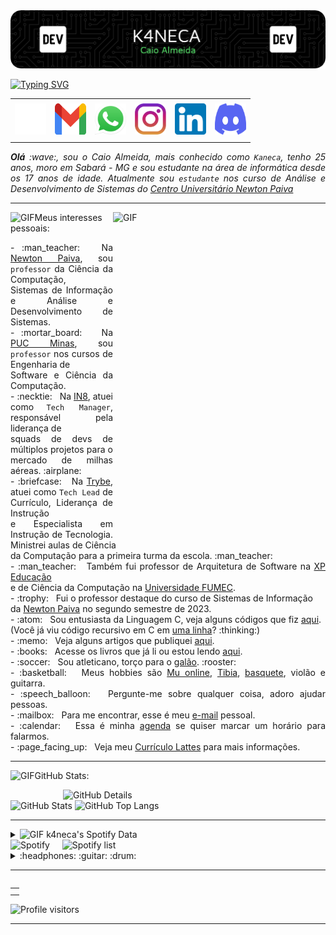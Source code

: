 <div>
<img align="center" alt="Header" src="https://github.com/k4neca/k4neca/blob/main/Img/header.png"/>
</div>
<br>
<div>
<a href="https://git.io/typing-svg"><img src="https://readme-typing-svg.demolab.com?font=Poetsen+One&size=80&pause=1000&color=F7F7F7&center=true&vCenter=true&random=false&width=1080&height=100&lines=BEM+VINDO+AO+MEU+GITHUB!" alt="Typing SVG" /></a>
</div>
<div align="center">
<table>
<tr>
 <td align="center" colspan="11"></td>
</tr> 
<tr>
<td><a href="https://github.com/k4neca" target="_blank"><img src="https://github.com/k4neca/k4neca/blob/main/Img/github2.png?raw=true" width="50px" height="50px"/></a>
</td>
<td><a href="mailto:caiocsa98@gmail.com" target="_blank"><img src="https://github.com/k4neca/k4neca/blob/main/Img/gmail3.png?raw=true" width="50px" height="50px"/></a>
</td>
<td><a href="https://wa.me/5531972127243" target="_blank"><img src="https://github.com/k4neca/k4neca/blob/main/Img/wpp2.png?raw=true" width="50px" height="50px"/></a>
</td>
<td><a href="https://www.instagram.com/caiocsalmeida/" target="_blank"><img src="https://github.com/k4neca/k4neca/blob/main/Img/insta2.png?raw=true" width="50px" height="50px"/></a>
</td>
<td><a href="https://www.linkedin.com/in/caiocsalmeida/" target="_blank"><img src="https://github.com/k4neca/k4neca/blob/main/Img/linkedin2.png?raw=true" width="50px" height="50px"/></a>
</td>
<td><a href="https://discordapp.com/users/313738529706344449" target="_blank"><img src="https://github.com/k4neca/k4neca/blob/main/Img/discord2.png?raw=true" width="50px" height="50px"/></a>
</td>
</tr>
<tr>
 <td align="center" colspan="11"></td>
</tr> 
</table>

</div>
<div align="justify">
<i><b>Olá</b> :wave:, sou o Caio Almeida, mais conhecido como <code>Kaneca</code>, tenho 25 anos, moro em Sabará - MG e sou estudante na área de informática desde os 17 anos de idade. Atualmente sou <code>estudante</code> nos curso de Análise e Desenvolvimento de Sistemas do <a href="https://newtonpaiva.br/" target="_blank">Centro Universitário Newton Paiva</a> </i>
</div>

-----

<div>
<div>
<img align="right" alt="GIF" src="https://github.com/joaopauloaramuni/joaopauloaramuni/blob/main/img/dev.gif?raw=true" width="340px" height="520px"/>
</div>

<img height="20" alt="GIF" src="https://github.com/joaopauloaramuni/joaopauloaramuni/blob/main/img/soulgem.gif?raw=true"/>Meus interesses pessoais:

<div align="justify">
<p> 
- :man_teacher: &nbsp; Na <a href="https://newtonpaiva.br/" target="_blank">Newton Paiva</a>, sou <code>professor</code> da Ciência da Computação, <br />Sistemas de Informação e Análise e Desenvolvimento de Sistemas.<br />
- :mortar_board: &nbsp; Na <a href="https://www.pucminas.br/" target="_blank">PUC Minas</a>, sou <code>professor</code> nos cursos de Engenharia de <br />Software e Ciência da Computação.<br />
- :necktie: &nbsp; Na <a href="https://in8.com.br/" target="_blank">IN8</a>, atuei como <code>Tech Manager</code>, responsável pela liderança de<br /> squads de devs de múltiplos projetos para o mercado de milhas aéreas. :airplane:<br />
- :briefcase: &nbsp; Na <a href="https://www.betrybe.com/" target="_blank">Trybe</a>, atuei como <code>Tech Lead</code> de Currículo, Liderança de Instrução<br /> e Especialista em Instrução de Tecnologia. Ministrei aulas de Ciência<br /> da Computação para a primeira turma da escola. :man_teacher:<br />
- :man_teacher: &nbsp; Também fui professor de Arquitetura de Software na <a href="https://www.xpeducacao.com.br/" target="_blank">XP Educação</a><br /> e de Ciência da Computação na <a href="http://www.fumec.br/" target="_blank">Universidade FUMEC</a>.<br />
- :trophy: &nbsp; Fui o professor destaque do curso de Sistemas de Informação<br /> da <a href="https://newtonpaiva.br/" target="_blank">Newton Paiva</a> no segundo semestre de 2023.<br />
- :atom: &nbsp; Sou entusiasta da Linguagem C, veja alguns códigos que fiz <a href="https://github.com/joaopauloaramuni/c" target="_blank">aqui</a>.<br />(Você já viu código recursivo em C em <a href="https://github.com/joaopauloaramuni/c/blob/main/Aramuni.c" target="_blank">uma linha</a>? :thinking:)<br />
- :memo: &nbsp; Veja alguns artigos que publiquei <a href="https://scholar.google.com.br/citations?user=OARYxSYAAAAJ&hl=pt-BR&oi=ao" target="_blank">aqui</a>.<br />
- :books: &nbsp; Acesse os livros que já li ou estou lendo <a href="https://www.skoob.com.br/perfil/Aramuni" target="_blank">aqui</a>.<br />
- :soccer: &nbsp; Sou atleticano, torço para o <a href="https://www.arenamrv.com.br/" target="_blank">galão</a>. :rooster:<br />
- :basketball: &nbsp; Meus hobbies são <a href="https://muonline.webzen.com/pt" target="_blank">Mu online</a>, <a href="https://www.demolidores.com.br/" target="_blank">Tibia</a>, <a href="https://olympico.com.br/esportes/basquete/" target="_blank">basquete</a>, violão e guitarra.<br />
- :speech_balloon: &nbsp; Pergunte-me sobre qualquer coisa, adoro ajudar pessoas.<br />
- :mailbox: &nbsp; Para me encontrar, esse é meu <a href="mailto:joaopauloaramuni@gmail.com" target="_blank">e-mail</a> pessoal.<br />
- :calendar: &nbsp; Essa é minha <a href="https://calendly.com/aramuni/30min" target="_blank">agenda</a> se quiser marcar um horário para falarmos.<br />
- :page_facing_up: &nbsp; Veja meu <a href="http://lattes.cnpq.br/1208427665892059" target="_blank">Currículo Lattes</a> para mais informações.
</p>
</div>
</div>

-----

<img height="20" alt="GIF" src="https://github.com/joaopauloaramuni/joaopauloaramuni/blob/main/img/graphic.gif?raw=true"/>GitHub Stats:

<div>
<img align="right" alt="GitHub Details" width="420px" src="http://github-profile-summary-cards.vercel.app/api/cards/profile-details?username=k4neca&theme=github_dark"/>
<!--- <img alt="GitHub Commits" width="200px" src="http://github-profile-summary-cards.vercel.app/api/cards/productive-time?username=k4necai&theme=github_dark"/> -->
<img alt="GitHub Stats" width="200px" src="http://github-profile-summary-cards.vercel.app/api/cards/stats?username=k4neca&theme=github_dark"/>
<img alt="GitHub Top Langs" width="200px" src="http://github-profile-summary-cards.vercel.app/api/cards/repos-per-language?username=k4neca&theme=github_dark"/>
</div>

-----

<div>
<div>
<details>
<summary><img height="20" alt="GIF" src="https://github.com/joaopauloaramuni/joaopauloaramuni/blob/main/img/spotify.gif?raw=true"/> k4neca's Spotify Data</summary>
<img src="https://data-card-for-spotify.herokuapp.com/api/card?user_id=a53kz11wso6js9elyyf5y8uzg" alt="Data Card for Spotify">
</details>
</div>
<div>
<img alt="Spotify" width="200px" height="270px" src="https://spotify-github-profile.vercel.app/api/view?uid=22lih5eniohc7dawfxohlo7wy&cover_image=true&theme=default"/> &nbsp; &nbsp; 
<img alt="Spotify list" width="200px" height="270px" src="https://spotify-recently-played-readme.vercel.app/api?user=a53kz11wso6js9elyyf5y8uzg&count=10"/>
</div>
<div>
<details>
<summary>:headphones: :guitar: :drum:</summary>

[Charlie Brown Jr. - Céu Azul Ao Vivo - Chegou Quem Faltava](https://github.com/joaopauloaramuni/joaopauloaramuni/assets/58268075/c6568311-54c8-4c00-aced-26aacd69f8a1)

</details>
</div>
</div>

-----

<div>
<table align="right">
<tr>
 <td align="center" colspan="1"></td>
</tr> 
<tr>
 <td align="center" colspan="1"></td>
</tr> 
</table>
<br />
<img alt="Profile visitors" src="https://komarev.com/ghpvc/?username=k4neca"/>
</div>

-----
